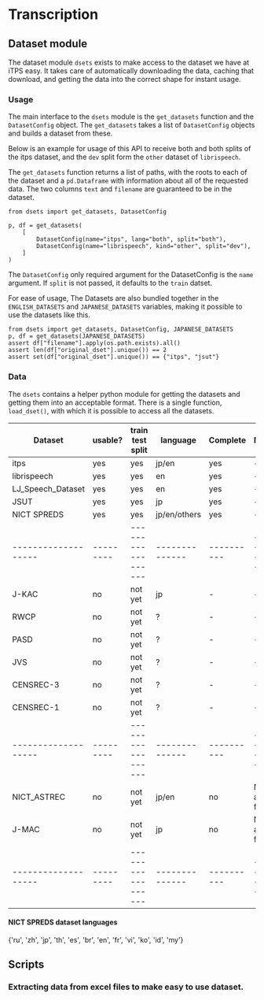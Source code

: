 # Transcription

## Dataset module
The dataset module `dsets` exists to make access to the dataset we have at iTPS easy.
It takes care of automatically downloading the data, caching that download, and getting the 
data into the correct shape for instant usage.

### Usage
The main interface to the `dsets` module is the `get_datasets` function and the `DatasetConfig` object.
The `get_datasets` takes a list of `DatasetConfig` objects and builds a dataset from these.

Below is an example for usage of this API to receive both and both splits of the itps dataset, and the
`dev` split form the `other` dataset of `librispeech`.

The `get_datasets` function returns a list of paths, with the roots to each of the dataset and a 
`pd.Dataframe` with information about all of the requested data. The two columns `text` and `filename`
are guaranteed to be in the dataset.

```{python}
from dsets import get_datasets, DatasetConfig

p, df = get_datasets(
    [
        DatasetConfig(name="itps", lang="both", split="both"),
        DatasetConfig(name="librispeech", kind="other", split="dev"),
    ]
)
```

The `DatasetConfig` only required argument for the DatasetConfig is the `name` argument.
If `split` is not passed, it defaults to the `train` datset.

For ease of usage, The Datasets are also bundled together in the `ENGLISH_DATASETS` and `JAPANESE_DATASETS` variables, making it possible to use the datasets like this.

```{python}
from dsets import get_datasets, DatasetConfig, JAPANESE_DATASETS
p, df = get_datasets(JAPANESE_DATASETS)
assert df["filename"].apply(os.path.exists).all()
assert len(df["original_dset"].unique()) == 2
assert set(df["original_dset"].unique()) == {"itps", "jsut"}
```

### Data
The `dsets` contains a helper python module for getting the datasets and getting them into an acceptable format.
There is a single function, `load_dset()`, with which it is possible to access all the datasets.

| Dataset           | usable? | train test split | language     | Complete | Notes          | length |
|-------------------|---------|------------------|--------------|----------|----------------|--------|
| itps              | yes     | yes              | jp/en        | yes      | -              | -      |
| librispeech       | yes     | yes              | en           | yes      | -              | -      |
| LJ_Speech_Dataset | yes     | yes              | en           | yes      | -              | -      |
| JSUT              | yes     | yes              | jp           | yes      | -              | -      |
| NICT SPREDS       | yes     | yes              | jp/en/others | yes      | -              | -      |
|-------------------|---------|------------------|--------------|----------|----------------|--------|
| J-KAC             | no      | not yet          | jp           | -        | -              | -      |
| RWCP              | no      | not yet          | ?            | -        | -              | -      |
| PASD              | no      | not yet          | ?            | -        | -              | -      |
| JVS               | no      | not yet          | ?            | -        | -              | -      |
| CENSREC-3         | no      | not yet          | ?            | -        | -              | -      |
| CENSREC-1         | no      | not yet          | ?            | -        | -              | -      |
|-------------------|---------|------------------|--------------|----------|----------------|--------|
| NICT_ASTREC       | no      | not yet          | jp/en        | no       | No audio files | -      |
| J-MAC             | no      | not yet          | jp           | no       | No audio files | -      |
|-------------------|---------|------------------|--------------|----------|----------------|--------|

#### NICT SPREDS dataset languages 

{'ru', 'zh', 'jp', 'th', 'es', 'br', 'en', 'fr', 'vi', 'ko', 'id', 'my'}

## Scripts
### Extracting data from excel files to make easy to use dataset.
